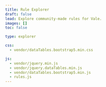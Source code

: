 ```yaml
---
title: Rule Explorer
draft: false
lead: Explore community-made rules for Vale.
images: []
toc: false

type: explorer

css:
  - vendor/dataTables.bootstrap5.min.css

js:
  - vendor/jquery.min.js
  - vendor/jquery.dataTables.min.js
  - vendor/dataTables.bootstrap5.min.js
  - rules.js
---
```

